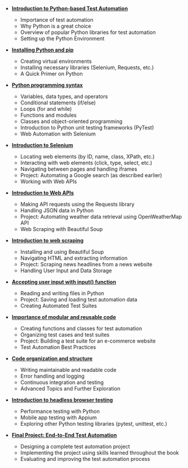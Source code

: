 
- **[Introduction to Python-based Test Automation](chapter1.md)**
    * Importance of test automation
    * Why Python is a great choice
    * Overview of popular Python libraries for test automation
    * Setting up the Python Environment

- **[Installing Python and pip]()**
    * Creating virtual environments
    * Installing necessary libraries (Selenium, Requests, etc.)
    * A Quick Primer on Python

- **[Python programming syntax]()**
    * Variables, data types, and operators
    * Conditional statements (if/else)
    * Loops (for and while)
    * Functions and modules
    * Classes and object-oriented programming
    * Introduction to Python unit testing frameworks (PyTest)
    * Web Automation with Selenium

- **[Introduction to Selenium]()**
    * Locating web elements (by ID, name, class, XPath, etc.)
    * Interacting with web elements (click, type, select, etc.)
    * Navigating between pages and handling iframes
    * Project: Automating a Google search (as described earlier)
    * Working with Web APIs

- **[Introduction to Web APIs]()**
    * Making API requests using the Requests library
    * Handling JSON data in Python
    * Project: Automating weather data retrieval using OpenWeatherMap API
    * Web Scraping with Beautiful Soup

- **[Introduction to web scraping]()**
    * Installing and using Beautiful Soup
    * Navigating HTML and extracting information
    * Project: Scraping news headlines from a news website
    * Handling User Input and Data Storage

- **[Accepting user input with input() function]()**
    * Reading and writing files in Python
    * Project: Saving and loading test automation data
    * Creating Automated Test Suites

- **[Importance of modular and reusable code]()**
    * Creating functions and classes for test automation
    * Organizing test cases and test suites
    * Project: Building a test suite for an e-commerce website
    * Test Automation Best Practices

- **[Code organization and structure]()**
    * Writing maintainable and readable code
    * Error handling and logging
    * Continuous integration and testing
    * Advanced Topics and Further Exploration

- **[Introduction to headless browser testing]()**
    * Performance testing with Python
    * Mobile app testing with Appium
    * Exploring other Python testing libraries (pytest, unittest, etc.)

- **[Final Project: End-to-End Test Automation]()**
    * Designing a complete test automation project
    * Implementing the project using skills learned throughout the book
    * Evaluating and improving the test automation process

